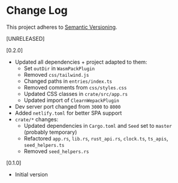 # Change Log

This project adheres to [Semantic Versioning](http://semver.org/).

[UNRELEASED]

[0.2.0]

- Updated all dependencies + project adapted to them:
  - Set `outDir` in `WasmPackPlugin`
  - Removed `css/tailwind.js`
  - Changed paths in `entries/index.ts`
  - Removed comments from `css/styles.css`
  - Updated CSS classes in `crate/src/app.rs`
  - Updated import of `ClearnWepackPlugin`
- Dev server port changed from `3000` to `8000`
- Added `netlify.toml` for better SPA support
- `crate/*` changes:
  - Updated dependencies in `Cargo.toml` and `Seed` set to `master` (probably temporary)
  - Refactored `app.rs`, `lib.rs`, `rust_api.rs`, `clock.ts`, `ts_apis`, `seed_helpers.ts`
  - Removed `seed_helpers.rs`

[0.1.0]

- Initial version
